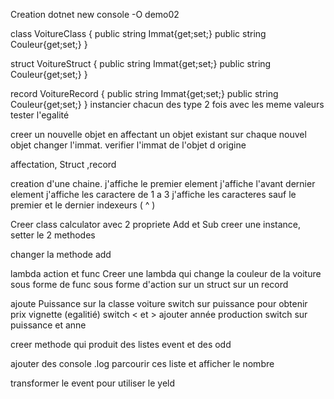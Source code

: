 Creation 
dotnet new console -O demo02

class VoitureClass
{
    public string Immat{get;set;}
    public string Couleur{get;set;}
}

struct
VoitureStruct
{
    public string Immat{get;set;}
    public string Couleur{get;set;}
}

record
VoitureRecord
{
    public string Immat{get;set;}
    public string Couleur{get;set;}
}
 instancier chacun des type 2 fois avec les meme valeurs
 tester l'egalité

 creer un nouvelle objet en affectant un objet existant
 sur chaque nouvel objet changer l'immat.
 verifier l'immat de l'objet d origine

affectation, 
Struct ,record

creation d'une chaine.
j'affiche le premier element
j'affiche l'avant dernier element
j'affiche les caractere de 1 a 3
j'affiche les caracteres sauf le premier et le dernier
indexeurs ( ^ )

Creer class calculator
avec 2 propriete Add et Sub 
creer une instance, setter le 2 methodes

changer la methode add 

lambda 
action et func
Creer une lambda qui change la couleur de la voiture
sous forme de func
sous forme d'action
sur un struct 
sur un record

ajoute Puissance sur la classe voiture
switch sur puissance pour obtenir prix vignette (egalitié)
switch < et >
ajouter année production
switch sur puissance et anne

creer methode qui produit des listes event et des odd

ajouter des console .log
parcourir ces liste et afficher le nombre

transformer le event pour utiliser le yeld